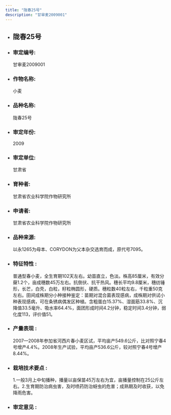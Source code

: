```yaml
---
title: "陇春25号"
description: "甘审麦2009001"
---
```

* ## 陇春25号
* ###  审定编号:  
   甘审麦2009001

*  ### 作物名称:  
   小麦

*   ###  品种名称: 
    陇春25号

*   ### 审定年份: 
    2009

*   ### 审定单位:  
    甘肃省

*   ### 育种者:  
    甘肃省农业科学院作物研究所

*   ### 申请者:  
    甘肃省农业科学院作物研究所

*   ### 品种来源:  
    以永1265为母本、CORYDON为父本杂交选育而成，原代号7095。

*   ### 特征特性 : 
    普通型春小麦，全生育期102天左右。幼苗直立，色淡。株高85厘米，有效分蘖1.2个，亩成穗数45万左右。抗倒伏、抗干热风。穗长平均9.8厘米，穗纺锤形，长芒，白壳，白粒，籽粒椭圆形，硬质。穗粒数40粒左右，千粒重50克左右。田间成株期分小种接种鉴定：苗期对混合菌表现感病，成株期对供试小种表现感病，可在条锈病偶发区种植。含粗蛋白15.37%、湿面筋33.8%、沉降值33.5毫升、吸水率64.4%，面团形成时间4.2分钟，稳定时间3.4分钟，弱化度113，评价值51。

*   ### 产量表现 : 
    2007—2008年参加省河西片春小麦区试，平均亩产549.6公斤，比对照宁春4号增产4.4%。2008年生产试验，平均亩产536.6公斤，较对照宁春4号增产8.44%。

*   ### 栽培技术要点 : 
    1.一般3月上中旬播种，播量以亩保苗45万左右为宜，亩播量控制在25公斤左右。2.生育期防治病虫害，及时喷药防治蚜虫的危害；成熟期及时收获，以免降雨危害。

*   ### 审定意见 : 
    
